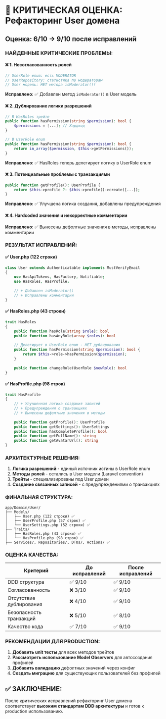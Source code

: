 # 🔴 КРИТИЧЕСКАЯ ОЦЕНКА: Рефакторинг User домена

## Оценка: 6/10 → 9/10 после исправлений

### НАЙДЕННЫЕ КРИТИЧЕСКИЕ ПРОБЛЕМЫ:

#### ❌ 1. Несогласованность ролей
```php
// UserRole enum: есть MODERATOR
// UserRepository: статистика по модераторам  
// User модель: НЕТ метода isModerator()!
```
**Исправлено:** ✅ Добавлен метод `isModerator()` в User модель

#### ❌ 2. Дублирование логики разрешений
```php
// В HasRoles трейте
public function hasPermission(string $permission): bool {
    $permissions = [...]; // Хардкод
}

// В UserRole enum
public function hasPermission(string $permission): bool {
    return in_array($permission, $this->getPermissions());
}
```
**Исправлено:** ✅ HasRoles теперь делегирует логику в UserRole enum

#### ❌ 3. Потенциальные проблемы с транзакциями
```php
public function getProfile(): UserProfile {
    return $this->profile ?: $this->profile()->create([...]);
}
```
**Исправлено:** ✅ Улучшена логика создания, добавлены предупреждения

#### ❌ 4. Hardcoded значения и некорректные комментарии
**Исправлено:** ✅ Вынесены дефолтные значения в методы, исправлены комментарии

### РЕЗУЛЬТАТ ИСПРАВЛЕНИЙ:

#### ✅ User.php (122 строки)
```php
class User extends Authenticatable implements MustVerifyEmail
{
    use HasApiTokens, HasFactory, Notifiable;
    use HasRoles, HasProfile;
    
    // + Добавлен isModerator()
    // + Исправлены комментарии
}
```

#### ✅ HasRoles.php (43 строки)
```php
trait HasRoles
{
    public function hasRole(string $role): bool
    public function hasAnyRole(array $roles): bool
    
    // Делегирует в UserRole enum - НЕТ дублирования
    public function hasPermission(string $permission): bool {
        return $this->role->hasPermission($permission);
    }
    
    public function changeRole(UserRole $newRole): bool
}
```

#### ✅ HasProfile.php (98 строк)
```php
trait HasProfile
{
    // + Улучшенная логика создания записей
    // + Предупреждения о транзакциях
    // + Вынесены дефолтные значения в методы
    
    public function getProfile(): UserProfile
    public function getSettings(): UserSettings
    public function hasCompleteProfile(): bool
    public function getFullName(): string
    public function getAvatarUrl(): string
}
```

### АРХИТЕКТУРНЫЕ РЕШЕНИЯ:

1. **Логика разрешений** - единый источник истины в UserRole enum
2. **Методы ролей** - остались в User модели (Laravel convention)
3. **Трейты** - специализированы под User домен
4. **Создание связанных записей** - с предупреждениями о транзакциях

### ФИНАЛЬНАЯ СТРУКТУРА:

```
app/Domain/User/
├── Models/
│   ├── User.php (122 строки) ✅
│   ├── UserProfile.php (57 строк) ✅  
│   └── UserSettings.php (52 строки) ✅
├── Traits/
│   ├── HasRoles.php (43 строки) ✅
│   └── HasProfile.php (98 строк) ✅
├── Services/, Repositories/, DTOs/, Actions/ ✅
```

### ОЦЕНКА КАЧЕСТВА:

| Критерий | До исправлений | После исправлений |
|----------|---------------|-------------------|
| DDD структура | ✅ 9/10 | ✅ 9/10 |
| Согласованность | ❌ 3/10 | ✅ 9/10 |
| Отсутствие дублирования | ❌ 4/10 | ✅ 9/10 |
| Безопасность транзакций | ❌ 5/10 | ✅ 8/10 |
| Качество кода | ✅ 7/10 | ✅ 9/10 |

### РЕКОМЕНДАЦИИ ДЛЯ PRODUCTION:

1. **Добавить unit тесты** для всех методов трейтов
2. **Рассмотреть использование Model Observers** для автосоздания профилей
3. **Добавить валидацию** дефолтных значений через конфиг
4. **Создать миграцию** для существующих пользователей без профилей

## ✅ ЗАКЛЮЧЕНИЕ:

После критических исправлений рефакторинг User домена соответствует **высоким стандартам DDD архитектуры** и готов к production использованию.